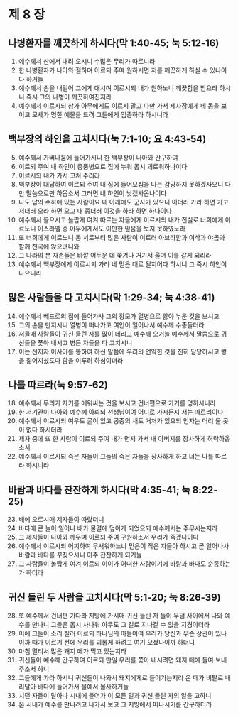 # 제 8 장

## 나병환자를 깨끗하게 하시다(막 1:40-45; 눅 5:12-16)
1. 예수께서 산에서 내려 오시니 수많은 무리가 따르니라 
2. 한 나병환자가 나아와 절하며 이르되 주여 원하시면 저를 깨끗하게 하실 수 있나이다 하거늘 
3. 예수께서 손을 내밀어 그에게 대시며 이르시되 내가 원하노니 깨끗함을 받으라 하시니 즉시 그의 나병이 깨끗하여진지라 
4. 예수께서 이르시되 삼가 아무에게도 이르지 말고 다만 가서 제사장에게 네 몸을 보이고 모세가 명한 예물을 드려 그들에게 입증하라 하시니라 
## 백부장의 하인을 고치시다(눅 7:1-10; 요 4:43-54)
5. 예수께서 가버나움에 들어가시니 한 백부장이 나아와 간구하여 
6. 이르되 주여 내 하인이 중풍병으로 집에 누워 몹시 괴로워하나이다 
7. 이르시되 내가 가서 고쳐 주리라 
8. 백부장이 대답하여 이르되 주여 내 집에 들어오심을 나는 감당하지 못하겠사오니 다만 말씀으로만 하옵소서 그러면 내 하인이 낫겠사옵나이다 
9. 나도 남의 수하에 있는 사람이요 내 아래에도 군사가 있으니 이더러 가라 하면 가고 저더러 오라 하면 오고 내 종더러 이것을 하라 하면 하나이다 
10. 예수께서 들으시고 놀랍게 여겨 따르는 자들에게 이르시되 내가 진실로 너희에게 이르노니 이스라엘 중 아무에게서도 이만한 믿음을 보지 못하였노라 
11. 또 너희에게 이르노니 동 서로부터 많은 사람이 이르러 아브라함과 이삭과 야곱과 함께 천국에 앉으려니와 
12. 그 나라의 본 자손들은 바깥 어두운 데 쫓겨나 거기서 울며 이를 갈게 되리라 
13. 예수께서 백부장에게 이르시되 가라 네 믿은 대로 될지어다 하시니 그 즉시 하인이 나으니라 
## 많은 사람들을 다 고치시다(막 1:29-34; 눅 4:38-41)
14. 예수께서 베드로의 집에 들어가사 그의 장모가 열병으로 앓아 누운 것을 보시고 
15. 그의 손을 만지시니 열병이 떠나가고 여인이 일어나서 예수께 수종들더라 
16. 저물매 사람들이 귀신 들린 자를 많이 데리고 예수께 오거늘 예수께서 말씀으로 귀신들을 쫓아 내시고 병든 자들을 다 고치시니 
17. 이는 선지자 이사야를 통하여 하신 말씀에 우리의 연약한 것을 친히 담당하시고 병을 짊어지셨도다 함을 이루려 하심이더라 
## 나를 따르라(눅 9:57-62)
18. 예수께서 무리가 자기를 에워싸는 것을 보시고 건너편으로 가기를 명하시니라 
19. 한 서기관이 나아와 예수께 아뢰되 선생님이여 어디로 가시든지 저는 따르리이다
20. 예수께서 이르시되 여우도 굴이 있고 공중의 새도 거처가 있으되 인자는 머리 둘 곳이 없다 하시더라 
21. 제자 중에 또 한 사람이 이르되 주여 내가 먼저 가서 내 아버지를 장사하게 허락하옵소서 
22. 예수께서 이르시되 죽은 자들이 그들의 죽은 자들을 장사하게 하고 너는 나를 따르라 하시니라 
## 바람과 바다를 잔잔하게 하시다(막 4:35-41; 눅 8:22-25)
23. 배에 오르시매 제자들이 따랐더니 
24. 바다에 큰 놀이 일어나 배가 물결에 덮이게 되었으되 예수께서는 주무시는지라 
25. 그 제자들이 나아와 깨우며 이르되 주여 구원하소서 우리가 죽겠나이다 
26. 예수께서 이르시되 어찌하여 무서워하느냐 믿음이 작은 자들아 하시고 곧 일어나사 바람과 바다를 꾸짖으시니 아주 잔잔하게 되거늘 
27. 그 사람들이 놀랍게 여겨 이르되 이이가 어떠한 사람이기에 바람과 바다도 순종하는가 하더라 
## 귀신 들린 두 사람을 고치시다(막 5:1-20; 눅 8:26-39)
28. 또 예수께서 건너편 가다라 지방에 가시매 귀신 들린 자 둘이 무덤 사이에서 나와 예수를 만나니 그들은 몹시 사나워 아무도 그 길로 지나갈 수 없을 지경이더라 
29. 이에 그들이 소리 질러 이르되 하나님의 아들이여 우리가 당신과 무슨 상관이 있나이까 때가 이르기 전에 우리를 괴롭게 하려고 여기 오셨나이까 하더니 
30. 마침 멀리서 많은 돼지 떼가 먹고 있는지라 
31. 귀신들이 예수께 간구하여 이르되 만일 우리를 쫓아 내시려면 돼지 떼에 들여 보내 주소서 하니 
32. 그들에게 가라 하시니 귀신들이 나와서 돼지에게로 들어가는지라 온 떼가 비탈로 내리달아 바다에 들어가서 물에서 몰사하거늘 
33. 치던 자들이 달아나 시내에 들어가 이 모든 일과 귀신 들린 자의 일을 고하니 
34. 온 시내가 예수를 만나려고 나가서 보고 그 지방에서 떠나시기를 간구하더라


